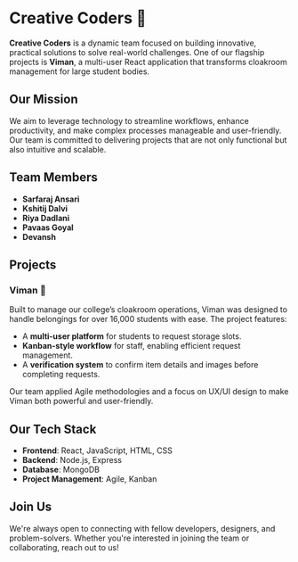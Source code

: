 
# Creative Coders 🚀

**Creative Coders** is a dynamic team focused on building innovative, practical solutions to solve real-world challenges. One of our flagship projects is **Viman**, a multi-user React application that transforms cloakroom management for large student bodies.

## Our Mission

We aim to leverage technology to streamline workflows, enhance productivity, and make complex processes manageable and user-friendly. Our team is committed to delivering projects that are not only functional but also intuitive and scalable.

## Team Members

- **Sarfaraj Ansari**  
- **Kshitij Dalvi**
- **Riya Dadlani**
- **Pavaas Goyal**
- **Devansh**

## Projects

### Viman 🧳
Built to manage our college’s cloakroom operations, Viman was designed to handle belongings for over 16,000 students with ease. The project features:
- A **multi-user platform** for students to request storage slots.
- **Kanban-style workflow** for staff, enabling efficient request management.
- A **verification system** to confirm item details and images before completing requests.

Our team applied Agile methodologies and a focus on UX/UI design to make Viman both powerful and user-friendly.

## Our Tech Stack

- **Frontend**: React, JavaScript, HTML, CSS
- **Backend**: Node.js, Express
- **Database**: MongoDB
- **Project Management**: Agile, Kanban

## Join Us

We're always open to connecting with fellow developers, designers, and problem-solvers. Whether you're interested in joining the team or collaborating, reach out to us!

